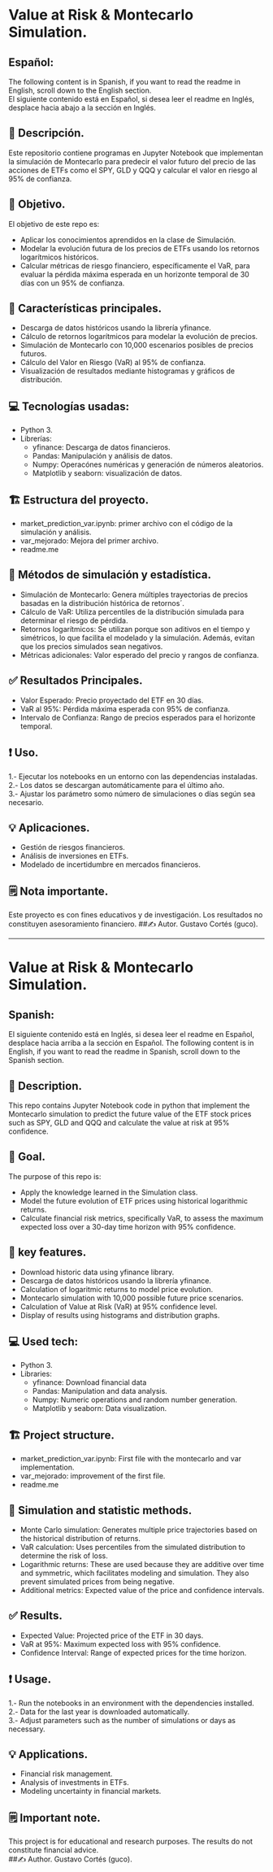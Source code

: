 # Value at Risk & Montecarlo Simulation.
## Español:
The following content is in Spanish, if you want to read the readme in English, scroll down to the English section.  
El siguiente contenido está en Español, si desea leer el readme en Inglés, desplace hacia abajo a la sección en Inglés.
## 📝 Descripción.
Este repositorio contiene programas en Jupyter Notebook que implementan la simulación de Montecarlo para predecir el valor futuro del precio de las acciones de ETFs como el SPY, GLD y QQQ y calcular el valor en riesgo al 95% de confianza.
## 🎯 Objetivo.
El objetivo de este repo es:
- Aplicar los conocimientos aprendidos en la clase de Simulación.
- Modelar la evolución futura de los precios de ETFs usando los retornos logarítmicos históricos.
- Calcular métricas de riesgo financiero, específicamente el VaR, para evaluar la pérdida máxima esperada en un horizonte temporal de 30 días con un 95% de confianza.
## 🚀 Características principales.
- Descarga de datos históricos usando la librería yfinance.
- Cálculo de retornos logarítmicos para modelar la evolución de precios.
- Simulación de Montecarlo con 10,000 escenarios posibles de precios futuros.
- Cálculo del Valor en Riesgo (VaR) al 95% de confianza.
- Visualización de resultados mediante histogramas y gráficos de distribución.
## 💻 Tecnologías usadas:
- Python 3.
- Librerías:
  - yfinance: Descarga de datos financieros.
  - Pandas: Manipulación y análisis de datos.
  - Numpy: Operacónes numéricas y generación de números aleatorios.
  - Matplotlib y seaborn: visualización de datos.
## 🏗️ Estructura del proyecto.
- market_prediction_var.ipynb: primer archivo con el código de la simulación y análisis.
- var_mejorado: Mejora del primer archivo.
- readme.me
## 🧠 Métodos de simulación y estadística.
- Simulación de Montecarlo: Genera múltiples trayectorias de precios basadas en la distribución histórica de retornos´.
- Cálculo de VaR: Utiliza percentiles de la distribución simulada para determinar el riesgo de pérdida.
- Retornos logarítmicos: Se utilizan porque son aditivos en el tiempo y simétricos, lo que facilita el modelado y la simulación. Además, evitan que los precios simulados sean negativos.
- Métricas adicionales: Valor esperado del precio y rangos de confianza.
## ✅ Resultados Principales.
- Valor Esperado: Precio proyectado del ETF en 30 días.
- VaR al 95%: Pérdida máxima esperada con 95% de confianza.
- Intervalo de Confianza: Rango de precios esperados para el horizonte temporal.
## ❗ Uso.
1.- Ejecutar los notebooks en un entorno con las dependencias instaladas.  
2.- Los datos se descargan automáticamente para el último año.  
3.- Ajustar los parámetro somo número de simulaciones o días según sea necesario.  
## 💡 Aplicaciones.
- Gestión de riesgos financieros.
- Análisis de inversiones en ETFs.
- Modelado de incertidumbre en mercados financieros.
## 🗒️ Nota importante.
Este proyecto es con fines educativos y de investigación. Los resultados no constituyen asesoramiento financiero.
##✍️ Autor.
Gustavo Cortés (guco).

---
# Value at Risk & Montecarlo Simulation.
## Spanish:
El siguiente contenido está en Inglés, si desea leer el readme en Español, desplace hacia arriba a la sección en Español.
The following content is in English, if you want to read the readme in Spanish, scroll down to the Spanish section.  
## 📝 Description.
This repo contains Jupyter Notebook code in python that implement the Montecarlo simulation to predict the future value of the ETF stock prices such as SPY, GLD and QQQ and calculate the value at risk at 95% confidence.
## 🎯 Goal.
The purpose of this repo is:
- Apply the knowledge learned in the Simulation class.
- Model the future evolution of ETF prices using historical logarithmic returns.
- Calculate financial risk metrics, specifically VaR, to assess the maximum expected loss over a 30-day time horizon with 95% confidence.
## 🚀 key features.
- Download historic data using yfinance library.
- Descarga de datos históricos usando la librería yfinance.
- Calculation of logaritmic returns to model price evolution.
- Montecarlo simulation with 10,000 possible future price scenarios.
- Calculation of Value at Risk (VaR) at 95% confidence level.
- Display of results using histograms and distribution graphs.
## 💻 Used tech:
- Python 3.
- Libraries:
  - yfinance: Download financial data
  - Pandas: Manipulation and data analysis.
  - Numpy: Numeric operations and random number generation.
  - Matplotlib y seaborn: Data visualization.
## 🏗️ Project structure.
- market_prediction_var.ipynb: First file with the montecarlo and var implementation.
- var_mejorado: improvement of the first file.
- readme.me
## 🧠 Simulation and statistic methods.
- Monte Carlo simulation: Generates multiple price trajectories based on the historical distribution of returns.
- VaR calculation: Uses percentiles from the simulated distribution to determine the risk of loss.
- Logarithmic returns: These are used because they are additive over time and symmetric, which facilitates modeling and simulation. They also prevent simulated prices from being negative.
- Additional metrics: Expected value of the price and confidence intervals.
## ✅ Results.
- Expected Value: Projected price of the ETF in 30 days.
- VaR at 95%: Maximum expected loss with 95% confidence.
- Confidence Interval: Range of expected prices for the time horizon.
## ❗ Usage.
1.- Run the notebooks in an environment with the dependencies installed.  
2.- Data for the last year is downloaded automatically.  
3.- Adjust parameters such as the number of simulations or days as necessary.  
## 💡 Applications.
- Financial risk management.
- Analysis of investments in ETFs.
- Modeling uncertainty in financial markets.
## 🗒️ Important note.
This project is for educational and research purposes. The results do not constitute financial advice.  
##✍️ Author.
Gustavo Cortés (guco).
